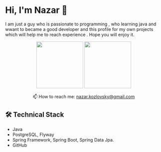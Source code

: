 # Hi, I'm Nazar 👋
I am just a guy who is passionate to programming , who learning java and wwant to became a good developer and this profile for my own projects which will help me to reach experience . Hope you will enjoy it.

<p align='center'>
   <a href="https://github-readme-stats.vercel.app/api?username=goatnaaz&show_icons=true&count_private=true"><img
           height=150
           src="https://github-readme-stats.vercel.app/api?username=goatnaaz&show_icons=true&count_private=true"/></a>
   <a href="https://github.com/goatnaaz/github-readme-stats"><img height=150
                                                                  src="https://github-readme-stats.vercel.app/api/top-langs/?username=goatnaaz&layout=compact"/></a>
</p>

   
<p align='center'>
   📫 How to reach me: <a href='mailto:nazar.kozlovsky@gmail.com'>nazar.kozlovsky@gmail.com</a>
</p>




## 🛠 Technical Stack
*   Java
*    PostgreSQL, Flyway
*   Spring Framework, Spring Boot, Spring Data Jpa.
*   GitHub


